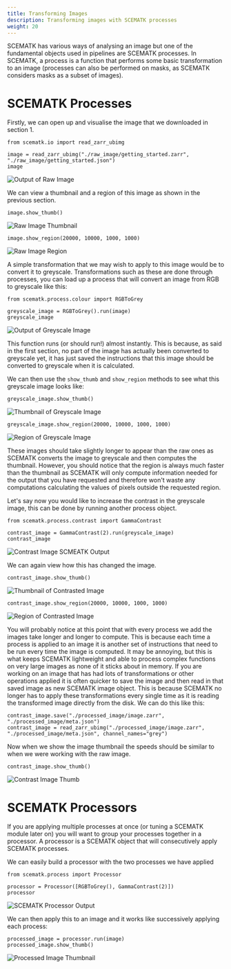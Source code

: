 ```yaml
---
title: Transforming Images
description: Transforming images with SCEMATK processes
weight: 20
---
```


SCEMATK has various ways of analysing an image but one of the fundamental objects used in pipelines are SCEMATK processes. In SCEMATK, a process is a function that performs some basic transformation to an image (processes can also be performed on masks, as SCEMATK considers masks as a subset of images).

# SCEMATK Processes

Firstly, we can open up and visualise the image that we downloaded in section 1.

```
from scematk.io import read_zarr_ubimg

image = read_zarr_ubimg("./raw_image/getting_started.zarr", "./raw_image/getting_started.json")
image
```

![Output of Raw Image](./raw_image_plaque.png)

We can view a thumbnail and a region of this image as shown in the previous section.

```
image.show_thumb()
```

![Raw Image Thumbnail](./raw_thumb.png)

```
image.show_region(20000, 10000, 1000, 1000)
```

![Raw Image Region](./raw_region.png)

A simple transformation that we may wish to apply to this image would be to convert it to greyscale. Transformations such as these are done through processes, you can load up a process that will convert an image from RGB to greyscale like this:

```
from scematk.process.colour import RGBToGrey

greyscale_image = RGBToGrey().run(image)
greyscale_image
```

![Output of Greyscale Image](./grey_plaque.png)

This function runs (or should run!) almost instantly. This is because, as said in the first section, no part of the image has actually been converted to greyscale yet, it has just saved the instructions that this image should be converted to greyscale when it is calculated.

We can then use the `show_thumb` and `show_region` methods to see what this greyscale image looks like:

```
greyscale_image.show_thumb()
```

![Thumbnail of Greyscale Image](./grey_thumb.png)

```
greyscale_image.show_region(20000, 10000, 1000, 1000)
```

![Region of Greyscale Image](./grey_region.png)

These images should take slightly longer to appear than the raw ones as SCEMATK converts the image to greyscale and then computes the thumbnail. However, you should notice that the region is always much faster than the thumbnail as SCEMATK will only compute information needed for the output that you have requested and therefore won't waste any computations calculating the values of pixels outside the requested region.

Let's say now you would like to increase the contrast in the greyscale image, this can be done by running another process object.

```
from scematk.process.contrast import GammaContrast

contrast_image = GammaContrast(2).run(greyscale_image)
contrast_image
```

![Contrast Image SCMEATK Output](./contrast_plaque.png)

We can again view how this has changed the image.

```
contrast_image.show_thumb()
```

![Thumbnail of Contrasted Image](./contrast_thumb.png)

```
contrast_image.show_region(20000, 10000, 1000, 1000)
```

![Region of Contrasted Image](./contrast_region.png)

You will probably notice at this point that with every process we add the images take longer and longer to compute. This is because each time a process is applied to an image it is another set of instructions that need to be run every time the image is computed. It may be annoying, but this is what keeps SCEMATK lightweight and able to process complex functions on very large images as none of it sticks about in memory. If you are working on an image that has had lots of transformations or other operations applied it is often quicker to save the image and then read in that saved image as new SCEMATK image object. This is because SCEMATK no longer has to apply these transformations every single time as it is reading the transformed image directly from the disk. We can do this like this:

```
contrast_image.save("./processed_image/image.zarr", "./processed_image/meta.json")
contrast_image = read_zarr_ubimg("./processed_image/image.zarr", "./processed_image/meta.json", channel_names="grey")
```

Now when we show the image thumbnail the speeds should be similar to when we were working with the raw image.

```
contrast_image.show_thumb()
```

![Contrast Image Thumb](./contrast_thumb_again.png)

# SCEMATK Processors

If you are applying multiple processes at once (or tuning a SCEMATK module later on) you will want to group your processes together in a processor. A processor is a SCEMATK object that will consecutively apply SCEMATK processes.

We can easily build a processor with the two processes we have applied

```
from scematk.process import Processor

processor = Processor([RGBToGrey(), GammaContrast(2)])
processor
```

![SCEMATK Processor Output](./processor_plaque.png)

We can then apply this to an image and it works like successively applying each process:

```
processed_image = processor.run(image)
processed_image.show_thumb()
```

![Processed Image Thumbnail](./processed_thumb.png)
